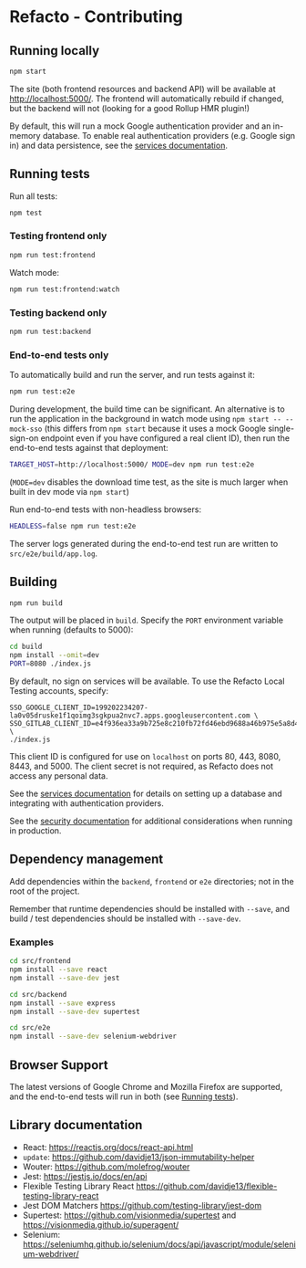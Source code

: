 # Refacto - Contributing

## Running locally

```sh
npm start
```

The site (both frontend resources and backend API) will be available at
<http://localhost:5000/>. The frontend will automatically rebuild if
changed, but the backend will not (looking for a good Rollup HMR plugin!)

By default, this will run a mock Google authentication provider and an
in-memory database. To enable real authentication providers (e.g.
Google sign in) and data persistence, see the
[services documentation](./SERVICES.md).

## Running tests

Run all tests:

```sh
npm test
```

### Testing frontend only

```sh
npm run test:frontend
```

Watch mode:

```sh
npm run test:frontend:watch
```

### Testing backend only

```sh
npm run test:backend
```

### End-to-end tests only

To automatically build and run the server, and run tests against it:

```sh
npm run test:e2e
```

During development, the build time can be significant. An alternative
is to run the application in the background in watch mode using
`npm start -- --mock-sso` (this differs from `npm start` because it
uses a mock Google single-sign-on endpoint even if you have configured
a real client ID), then run the end-to-end tests against that
deployment:

```sh
TARGET_HOST=http://localhost:5000/ MODE=dev npm run test:e2e
```

(`MODE=dev` disables the download time test, as the site is much
larger when built in dev mode via `npm start`)

Run end-to-end tests with non-headless browsers:

```sh
HEADLESS=false npm run test:e2e
```

The server logs generated during the end-to-end test run are written
to `src/e2e/build/app.log`.

## Building

```sh
npm run build
```

The output will be placed in `build`. Specify the `PORT` environment
variable when running (defaults to 5000):

```sh
cd build
npm install --omit=dev
PORT=8080 ./index.js
```

By default, no sign on services will be available. To use the Refacto Local
Testing accounts, specify:

```
SSO_GOOGLE_CLIENT_ID=199202234207-la0v05druske1f1qoimg3sgkpua2nvc7.apps.googleusercontent.com \
SSO_GITLAB_CLIENT_ID=e4f936ea33a9b725e8c210fb72fd46ebd9688a46b975e5a8d40c79734e9fc00e \
./index.js
```

This client ID is configured for use on `localhost` on ports 80, 443, 8080,
8443, and 5000. The client secret is not required, as Refacto does not access
any personal data.

See the [services documentation](./SERVICES.md) for details on
setting up a database and integrating with authentication providers.

See the [security documentation](./SECURITY.md) for additional
considerations when running in production.

## Dependency management

Add dependencies within the `backend`, `frontend` or `e2e` directories;
not in the root of the project.

Remember that runtime dependencies should be installed with `--save`,
and build / test dependencies should be installed with `--save-dev`.

### Examples

```sh
cd src/frontend
npm install --save react
npm install --save-dev jest
```

```sh
cd src/backend
npm install --save express
npm install --save-dev supertest
```

```sh
cd src/e2e
npm install --save-dev selenium-webdriver
```

## Browser Support

The latest versions of Google Chrome and Mozilla Firefox are supported,
and the end-to-end tests will run in both (see [Running tests](#running-tests)).

## Library documentation

- React: <https://reactjs.org/docs/react-api.html>
- `update`: <https://github.com/davidje13/json-immutability-helper>
- Wouter: <https://github.com/molefrog/wouter>
- Jest: <https://jestjs.io/docs/en/api>
- Flexible Testing Library React <https://github.com/davidje13/flexible-testing-library-react>
- Jest DOM Matchers <https://github.com/testing-library/jest-dom>
- Supertest: <https://github.com/visionmedia/supertest> and <https://visionmedia.github.io/superagent/>
- Selenium: <https://seleniumhq.github.io/selenium/docs/api/javascript/module/selenium-webdriver/>
